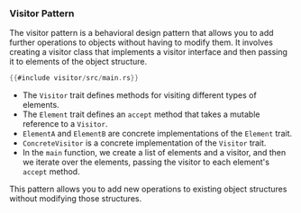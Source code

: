 ### Visitor Pattern

The visitor pattern is a behavioral design pattern that allows you to add further operations to objects without having to modify them. It involves creating a visitor class that implements a visitor interface and then passing it to elements of the object structure.

```rust
{{#include visitor/src/main.rs}}
```

- The `Visitor` trait defines methods for visiting different types of elements.
- The `Element` trait defines an `accept` method that takes a mutable reference to a `Visitor`.
- `ElementA` and `ElementB` are concrete implementations of the `Element` trait.
- `ConcreteVisitor` is a concrete implementation of the `Visitor` trait.
- In the `main` function, we create a list of elements and a visitor, and then we iterate over the elements, passing the visitor to each element's `accept` method.

This pattern allows you to add new operations to existing object structures without modifying those structures.